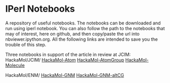 IPerl Notebooks
===============
A repository of useful notebooks.  The notebooks can be downloaded and run using iperl notebook. You can also follow the path to the notebooks that may of interest, here on github, and then copy/paste the url into nbviewer.ipython.org. All the following links are intended to save you the trouble of this step.

Three notebooks in support of the article in review at JCIM:
HackaMol/JCIM/
[HackaMol-Atom](https://github.com/demianriccardi/p5-IPerl-Notebooks/blob/master/HackaMol/JCIM/HackaMol-Atom.ipynb)
[HackaMol-AtomGroup](https://github.com/demianriccardi/p5-IPerl-Notebooks/blob/master/HackaMol/JCIM/HackaMol-AtomGroup.ipynb)
[HackaMol-Molecule](https://github.com/demianriccardi/p5-IPerl-Notebooks/blob/master/HackaMol/JCIM/HackaMol-Molecule.ipynb)

HackaMol/ENM/
[HackaMol-GNM](https://github.com/demianriccardi/p5-IPerl-Notebooks/blob/master/HackaMol/ENM/HackaMol-GNM.ipynb)
[HackaMol-GNM-altCG](https://github.com/demianriccardi/p5-IPerl-Notebooks/blob/master/HackaMol/ENM/HackaMol-GNM-altCG.ipynb)



